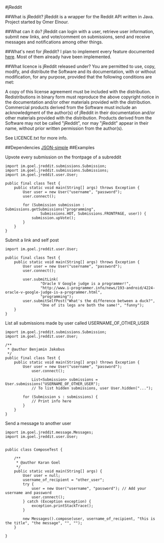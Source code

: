 #jReddit

##What is jReddit?
jReddit is a wrapper for the Reddit API written in Java. Project started by Omer Elnour.

##What can it do?
jReddit can login with a user, retrieve user information, submit new links, and vote/comment on submissions, send and receive messages and notifications among other things.

##What's next for jReddit?
I plan to implement every feature documented [here](http://www.reddit.com/dev/api). Most of them already have been implemented.

##What licence is jReddit released under?
You are permitted to use, copy, modify, and distribute the Software and its documentation, with or without modification, for any purpose, provided that the following conditions are met:

A copy of this license agreement must be included with the distribution.
Redistributions in binary form must reproduce the above copyright notice in the documentation and/or other materials provided with the distribution.
Commercial products derived from the Software must include an acknowledgment of the author(s) of jReddit in their documentation and/or other materials provided with the distribution.
Products derived from the Software may not be called "jReddit", nor may "jReddit" appear in their name, without prior written permission from the author(s).

See LICENCE.txt for more info.

##Dependencies
[JSON-simple](http://code.google.com/p/json-simple/)
##Examples

Upvote every submission on the frontpage of a subreddit

    import im.goel.jreddit.submissions.Submission;
    import im.goel.jreddit.submissions.Submissions;
    import im.goel.jreddit.user.User;

    public final class Test {
	    public static void main(String[] args) throws Exception {
		    User user = new User("username", "password");
		    user.connect();

		    for (Submission submission : Submissions.getSubmissions("programming",
				    Submissions.HOT, Submissions.FRONTPAGE, user)) {
			    submission.upVote();
		    }
	    }
    }

Submit a link and self post

	import im.goel.jreddit.user.User;
	
	public final class Test {
		public static void main(String[] args) throws Exception {
			User user = new User("username", "password");
			user.connect();
	
			user.submitLink(
					"Oracle V Google judge is a programmer!",
					"http://www.i-programmer.info/news/193-android/4224-oracle-v-google-judge-is-a-programmer.html",
					"programming");
			user.submitSelfPost("What's the difference between a duck?",
					"One of its legs are both the same!", "funny");
		}
	}
	
List all submissions made by user called USERNAME_OF_OTHER_USER

	import im.goel.jreddit.submissions.Submission;
	import im.goel.jreddit.user.User;
	
	/**
	 * @author Benjamin Jakobus
	 */
	public final class Test {
		public static void main(String[] args) throws Exception {
			User user = new User("username", "password");
        		user.connect();

        		List<Submission> submissions = User.submissions("USERNAME_OF_OTHER_USER");
        		// To list hidden submissions, user User.hidden("...");
		
			for (Submission s : submissions) {
				// Print info here
			}
		}
	}

Send a message to another user

	import im.goel.jreddit.message.Messages;
	import im.goel.jreddit.user.User;


	public class ComposeTest {

		/**
		 * @author Karan Goel
		 */
		public static void main(String[] args) {
			User user = null;
			username_of_recipient = "other_user";
			try {
				user = new User("username", "password"); // Add your username and password
				user.connect();
			} catch (Exception exception) {
				exception.printStackTrace();
			}
			
			new Messages().compose(user, username_of_recipient, "this is the title", "the message", "", "");
		}

	}
